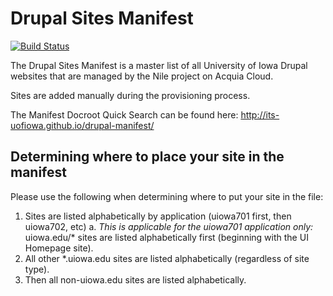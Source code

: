 # Drupal Sites Manifest

[![Build Status](https://travis-ci.org/ITS-UofIowa/drupal-manifest.svg?branch=master)](https://travis-ci.org/ITS-UofIowa/drupal-manifest)

The Drupal Sites Manifest is a master list of all University of Iowa Drupal websites that are managed by the Nile project on Acquia Cloud.

Sites are added manually during the provisioning process.

The Manifest Docroot Quick Search can be found here:
http://its-uofiowa.github.io/drupal-manifest/

## Determining where to place your site in the manifest
Please use the following when determining where to put your site in the file:

1. Sites are listed alphabetically by application (uiowa701 first, then uiowa702, etc)
  a. _This is applicable for the uiowa701 application only:_ uiowa.edu/* sites are listed alphabetically first (beginning with the UI Homepage site).
3.  All other *.uiowa.edu sites are listed alphabetically (regardless of site type).
4.  Then all non-uiowa.edu sites are listed alphabetically.
